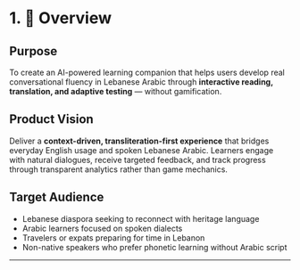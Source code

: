 # 1. 🧭 Overview

## **Purpose**
To create an AI-powered learning companion that helps users develop real conversational fluency in Lebanese Arabic through **interactive reading, translation, and adaptive testing** — without gamification.

## **Product Vision**
Deliver a **context-driven, transliteration-first experience** that bridges everyday English usage and spoken Lebanese Arabic. Learners engage with natural dialogues, receive targeted feedback, and track progress through transparent analytics rather than game mechanics.

## **Target Audience**
- Lebanese diaspora seeking to reconnect with heritage language  
- Arabic learners focused on spoken dialects  
- Travelers or expats preparing for time in Lebanon  
- Non-native speakers who prefer phonetic learning without Arabic script  

---
